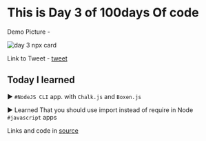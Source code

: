 # This is Day 3 of 100days Of code

Demo Picture -

![day 3 npx card](./FgbIgIRaAAAykAN.png)

Link to Tweet - [tweet](https://twitter.com/codewithzoro/status/1587176638185603072)

## Today I learned

▶ `#NodeJS CLI` app. with `Chalk.js` and `Boxen.js`

▶ Learned That you should use import instead of require in Node `#javascript`  apps

Links and code in [source](../Day%203NPXcard/)
